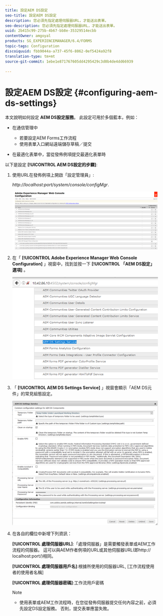 ```yaml
---
title: 設定AEM DS設定
seo-title: 設定AEM DS設定
description: 您必須先指定處理伺服器URL，才能送出表單。
seo-description: 您必須先指定處理伺服器URL，才能送出表單。
uuid: 2b415c99-275b-4b67-bb8e-35329514ecbb
contentOwner: amgoyal
products: SG_EXPERIENCEMANAGER/6.4/FORMS
topic-tags: Configuration
discoiquuid: fbb9044a-a737-45f6-8062-0ef5424a92f8
translation-type: tm+mt
source-git-commit: 1ebe1e871767605dd4295429c3d0b4de4dd66939

---
```



# 設定AEM DS設定 {#configuring-aem-ds-settings}

本文說明如何設定 **AEM DS設定服務**。 此設定可用於多個藍本，例如：

* 在通信管理中

   * 若要設定AEM Forms工作流程
   * 使用表單入口網站遠端儲存草稿／提交

* 在最適化表單中，當從發佈例項提交最適化表單時

以下是設定 **[!UICONTROL AEM DS設定的步驟]**:

1. 使用URL在發佈例項上開啟「設定管理員」:

   *http://localhost:port/system/console/configMgr*.

   ![aem_web_configuration_console](assets/aem_web_configuration_console.png)

1. 在「 **[!UICONTROL Adobe Experience Manager Web Console Configuration]** 」視窗中，找到並按一下 **[!UICONTROL 「AEM DS設定」選項]** 。

   ![ds_settings](assets/ds_settings.png)

1. 「 **[!UICONTROL AEM DS Settings Service]** 」視窗會顯示「AEM DS元件」的常見組態設定。

   ![ds_settings_1](assets/ds_settings_1.png)

1. 在各自的欄位中新增下列資訊：

   **[!UICONTROL 處理伺服器URL]**:「處理伺服器」是需要觸發表單或AEM工作流程的伺服器。 這可以與AEM作者例項的URL或其他伺服器URL(即http:// localhost:port/)相同。

   **[!UICONTROL 處理伺服器用戶名]**:根據所使用的伺服器URL, [工作流程使用者的使用者名稱]

   **[!UICONTROL 處理伺服器密碼]**:工作流用戶密碼

   >[!NOTE]
   >
   >* 使用表單或AEM工作流程時，在您從發佈伺服器提交任何內容之前，必須先設定DS設定服務。 否則，提交表單應當失敗。

